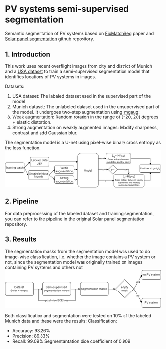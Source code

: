 # PV systems semi-supervised segmentation
Semantic segmentation of PV systems based on [FixMatchSeg](https://arxiv.org/pdf/2208.00400.pdf) paper and [Solar panel segmentation](https://github.com/gabrieltseng/solar-panel-segmentation) github repository.

## 1. Introduction
This work uses recent overflight images from city and district of Munich and a [USA dataset](https://figshare.com/collections/Full_Collection_Distributed_Solar_Photovoltaic_Array_Location_and_Extent_Data_Set_for_Remote_Sensing_Object_Identification/3255643) to train a semi-supervised segmentation model that identifies locations of PV systems in images.

Datasets:
1. USA dataset: The labaled dataset used in the supervised part of the model
2. Munich dataset: The unlabeled dataset used in the unsupervised part of the model.
It undergoes two-step augmentation using [imgaug](https://github.com/aleju/imgaug):
1. Weak augmentation: Random rotation in the range of [−20, 20] degrees + elastic distortion.
2. Strong augmentation on weakly augmented images: Modify sharpness, contrast and add Gaussian blur.

The segmentation model is a U-net using pixel-wise binary cross entropy as the loss function.
<img src="diagrams/fixmatch.drawio.png" alt="FixMatchSeg training"/>

## 2. Pipeline
For data preprocessing of the labeled dataset and training segmentation, you can refer to the [pipeline](https://github.com/gabrieltseng/solar-panel-segmentation#3-pipeline) in the original Solar panel segmentation repository.

## 3. Results
The segmentation masks from the segmentation model was used to do image-wise classification, i.e. whether the image contains a PV system or not, since the segmentation model was originally trained on images containing PV systems and others not.
<img src="diagrams/class2.drawio.png" alt="classification testing" />

Both classification and segmentation were tested on 10% of the labeled Munich data and these were the results:
Classification:
- Accuracy: 93.26%
- Precision: 89.83%
- Recall: 99.09%
Segmentantation dice coefficient of 0.909


